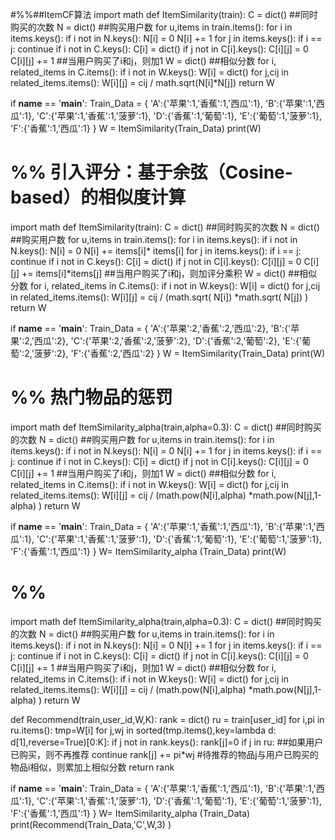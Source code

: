 #%%##ItemCF算法
import math
def ItemSimilarity(train):
    C = dict()   ##同时购买的次数
    N = dict()   ##购买用户数
    for u,items in train.items():
        for i in items.keys():
            if i not in N.keys():
                N[i] = 0
            N[i] += 1
            for j in items.keys():
                if i == j:
                    continue
                if i not in C.keys():
                    C[i] = dict()
                if j not in C[i].keys():
                    C[i][j] = 0
                C[i][j] += 1   ##当用户购买了i和j，则加1
    W = dict()    ##相似分数
    for i, related_items in C.items():
        if i not in W.keys():
            W[i] = dict()
        for j,cij in related_items.items():
            W[i][j] = cij / math.sqrt(N[i]*N[j])
    return W

if __name__ == '__main__':
    Train_Data = {
                    'A':{'苹果':1,'香蕉':1,'西瓜':1},
                    'B':{'苹果':1,'西瓜':1},
                    'C':{'苹果':1,'香蕉':1,'菠萝':1},
                    'D':{'香蕉':1,'葡萄':1},
                    'E':{'葡萄':1,'菠萝':1},
                    'F':{'香蕉':1,'西瓜':1}
    }
    W = ItemSimilarity(Train_Data)
    print(W)
 

# %%  引入评分：基于余弦（Cosine-based）的相似度计算
import math
def ItemSimilarity(train):
    C = dict()   ##同时购买的次数
    N = dict()   ##购买用户数
    for u,items in train.items():
        for i in items.keys():
            if i not in N.keys():
                N[i] = 0
            N[i] += items[i]* items[i]
            for j in items.keys():
                if i == j:
                    continue
                if i not in C.keys():
                    C[i] = dict()
                if j not in C[i].keys():
                    C[i][j] = 0
                C[i][j] += items[i]*items[j]    ##当用户购买了i和j，则加评分乘积
    W = dict()    ##相似分数
    for i, related_items in C.items():
        if i not in W.keys():
            W[i] = dict()
        for j,cij in related_items.items():
            W[i][j] = cij / (math.sqrt( N[i]) *math.sqrt( N[j]) )
    return W

if __name__ == '__main__':
    Train_Data = {
                    'A':{'苹果':2,'香蕉':2,'西瓜':2},
                    'B':{'苹果':2,'西瓜':2},
                    'C':{'苹果':2,'香蕉':2,'菠萝':2},
                    'D':{'香蕉':2,'葡萄':2},
                    'E':{'葡萄':2,'菠萝':2},
                    'F':{'香蕉':2,'西瓜':2}
    }
    W = ItemSimilarity(Train_Data)
    print(W)

# %% 热门物品的惩罚
import math
def ItemSimilarity_alpha(train,alpha=0.3):
    C = dict()   ##同时购买的次数
    N = dict()   ##购买用户数
    for u,items in train.items():
        for i in items.keys():
            if i not in N.keys():
                N[i] = 0
            N[i] += 1
            for j in items.keys():
                if i == j:
                    continue
                if i not in C.keys():
                    C[i] = dict()
                if j not in C[i].keys():
                    C[i][j] = 0
                C[i][j] += 1    ##当用户购买了i和j，则加1
    W = dict()    ##相似分数
    for i, related_items in C.items():
        if i not in W.keys():
            W[i] = dict()
        for j,cij in related_items.items():
             W[i][j] = cij / (math.pow(N[i],alpha) *math.pow(N[j],1-alpha) )
    return W

if __name__ == '__main__':
    Train_Data = {
                    'A':{'苹果':1,'香蕉':1,'西瓜':1},
                    'B':{'苹果':1,'西瓜':1},
                    'C':{'苹果':1,'香蕉':1,'菠萝':1},
                    'D':{'香蕉':1,'葡萄':1},
                    'E':{'葡萄':1,'菠萝':1},
                    'F':{'香蕉':1,'西瓜':1}
    }
    W= ItemSimilarity_alpha (Train_Data)
    print(W)

# %%
import math
def ItemSimilarity_alpha(train,alpha=0.3):
    C = dict()   ##同时购买的次数
    N = dict()   ##购买用户数
    for u,items in train.items():
        for i in items.keys():
            if i not in N.keys():
                N[i] = 0
            N[i] += 1
            for j in items.keys():
                if i == j:
                    continue
                if i not in C.keys():
                    C[i] = dict()
                if j not in C[i].keys():
                    C[i][j] = 0
                C[i][j] += 1    ##当用户购买了i和j，则加1
    W = dict()    ##相似分数
    for i, related_items in C.items():
        if i not in W.keys():
            W[i] = dict()
        for j,cij in related_items.items():
             W[i][j] = cij / (math.pow(N[i],alpha) *math.pow(N[j],1-alpha) )
    return W

def Recommend(train,user_id,W,K):
    rank = dict()
    ru = train[user_id]
    for i,pi in ru.items():
        tmp=W[i]
        for j,wj in sorted(tmp.items(),key=lambda d: d[1],reverse=True)[0:K]:
            if j not in rank.keys():
                rank[j]=0
            if j in ru:      ##如果用户已购买，则不再推荐
                continue
            rank[j] += pi*wj   #待推荐的物品j与用户已购买的物品i相似，则累加上相似分数
    return rank

if __name__ == '__main__':
    Train_Data = {
                    'A':{'苹果':1,'香蕉':1,'西瓜':1},
                    'B':{'苹果':1,'西瓜':1},
                    'C':{'苹果':1,'香蕉':1,'菠萝':1},
                    'D':{'香蕉':1,'葡萄':1},
                    'E':{'葡萄':1,'菠萝':1},
                    'F':{'香蕉':1,'西瓜':1}
    }
    W= ItemSimilarity_alpha (Train_Data)
    print(Recommend(Train_Data,'C',W,3) )
